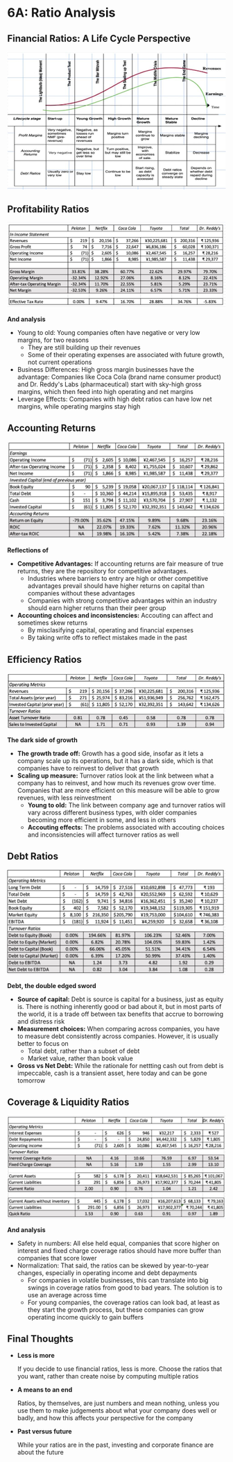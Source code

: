 # 6A: Ratio Analysis

## Financial Ratios: A Life Cycle Perspective

![image](../../media/Accounting-for-Finance_6A-Ratio-Analysis-image1.jpg)

## Profitability Ratios

![image](../../media/Accounting-for-Finance_6A-Ratio-Analysis-image2.jpg)

**And analysis**

- Young to old: Young companies often have negative or very low margins, for two reasons
    - They are still building up their revenues
    - Some of their operating expenses are associated with future growth, not current operations
- Business Differences: High gross margin businesses have the advantage: Companies like Coca Cola (brand name consumer product) and Dr. Reddy's Labs (pharmaceutical) start with sky-high gross margins, which then feed into high operating and net margins
- Leverage Effects: Companies with high debt ratios can have low net margins, while operating margins stay high

## Accounting Returns

![image](../../media/Accounting-for-Finance_6A-Ratio-Analysis-image3.jpg)

**Reflections of**

- **Competitive Advantages:** If accounting returns are fair measure of true returns, they are the repository for competitive advantages.
    - Industries where barriers to entry are high or other competitive advantages prevail should have higher returns on capital than companies without these advantages
    - Companies with strong competitive advantages within an industry should earn higher returns than their peer group
- **Accounting choices and inconsistencies:** Accouting can affect and sometimes skew returns
    - By misclasifying capital, operating and financial expenses
    - By taking write offs to reflect mistakes made in the past

## Efficiency Ratios

![image](../../media/Accounting-for-Finance_6A-Ratio-Analysis-image4.jpg)

**The dark side of growth**

- **The growth trade off:** Growth has a good side, insofar as it lets a company scale up its operations, but it has a dark side, which is that companies have to reinvest to deliver that growth
- **Scaling up measure:** Turnover ratios look at the link between what a company has to reinvest, and how much its revenues grow over time. Companies that are more efficient on this measure will be able to grow revenues, with less reinvestment
    - **Young to old:** The link between company age and turnover ratios will vary across different business types, with older companies becoming more efficient in some, and less in others
    - **Accouting effects:** The problems associated with accouting choices and inconsistencies will affect turnover ratios as well

## Debt Ratios

![image](../../media/Accounting-for-Finance_6A-Ratio-Analysis-image5.jpg)

**Debt, the double edged sword**

- **Source of capital:** Debt is source is capital for a business, just as equity is. There is nothing inherently good or bad about it, but in most parts of the world, it is a trade off between tax benefits that accrue to borrowing and distress risk
- **Measurement choices:** When comparing across companies, you have to measure debt consistently across companies. However, it is usually better to focus on
    - Total debt, rather than a subset of debt
    - Market value, rather than book value
- **Gross vs Net Debt:** While the rationale for nettting cash out from debt is impeccable, cash is a transient asset, here today and can be gone tomorrow

## Coverage & Liquidity Ratios

![image](../../media/Accounting-for-Finance_6A-Ratio-Analysis-image6.jpg)

**And analysis**

- Safety in numbers: All else held equal, companies that score higher on interest and fixed charge coverage ratios should have more buffer than companies that score lower
- Normalization: That said, the ratios can be skewed by year-to-year changes, especially in operating income and debt depayments
    - For companies in volatile businesses, this can translate into big swings in coverage ratios from good to bad years. The solution is to use an average across time
    - For young companies, the coverage ratios can look bad, at least as they start the growth process, but these companies can grow operating income quickly to gain buffers

## Final Thoughts

- **Less is more**

  If you decide to use financial ratios, less is more. Choose the ratios that you want, rather than create noise by computing multiple ratios

- **A means to an end**

  Ratios, by themselves, are just numbers and mean nothing, unless you use them to make judgements about what your company does well or badly, and how this affects your perspective for the company

- **Past versus future**

  While your ratios are in the past, investing and corporate finance are about the future
